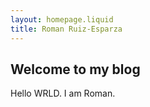 ```yaml
---
layout: homepage.liquid
title: Roman Ruiz-Esparza
---
```


## Welcome to my blog

Hello WRLD. I am Roman.
